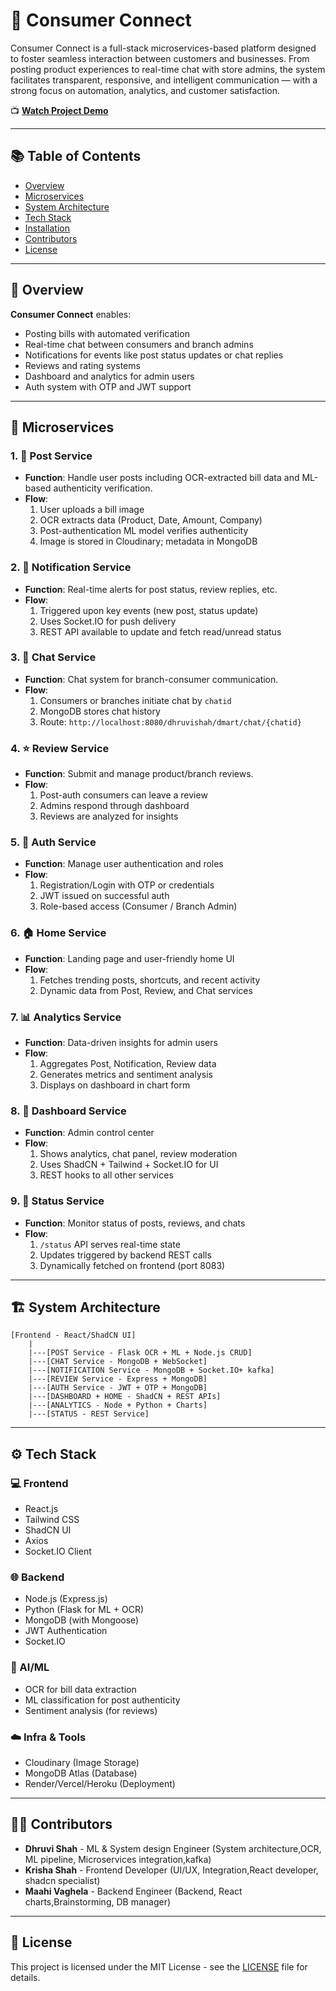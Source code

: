 # 🧩 Consumer Connect

Consumer Connect is a full-stack microservices-based platform designed to foster seamless interaction between customers and businesses. From posting product experiences to real-time chat with store admins, the system facilitates transparent, responsive, and intelligent communication — with a strong focus on automation, analytics, and customer satisfaction.

📺 **[Watch Project Demo](https://youtu.be/hRIUQjpOPrM?si=QETUoRmZjVr6T-E2)**

---

## 📚 Table of Contents

- [Overview](#overview)
- [Microservices](#microservices)
- [System Architecture](#system-architecture)
- [Tech Stack](#tech-stack)
- [Installation](#installation)
- [Contributors](#contributors)
- [License](#license)

---

## 📌 Overview

**Consumer Connect** enables:
- Posting bills with automated verification
- Real-time chat between consumers and branch admins
- Notifications for events like post status updates or chat replies
- Reviews and rating systems
- Dashboard and analytics for admin users
- Auth system with OTP and JWT support

---

## 🧱 Microservices

### 1. 📝 Post Service
- **Function**: Handle user posts including OCR-extracted bill data and ML-based authenticity verification.
- **Flow**:
  1. User uploads a bill image
  2. OCR extracts data (Product, Date, Amount, Company)
  3. Post-authentication ML model verifies authenticity
  4. Image is stored in Cloudinary; metadata in MongoDB

### 2. 🔔 Notification Service
- **Function**: Real-time alerts for post status, review replies, etc.
- **Flow**:
  1. Triggered upon key events (new post, status update)
  2. Uses Socket.IO for push delivery
  3. REST API available to update and fetch read/unread status

### 3. 💬 Chat Service
- **Function**: Chat system for branch-consumer communication.
- **Flow**:
  1. Consumers or branches initiate chat by `chatid`
  2. MongoDB stores chat history
  3. Route: `http://localhost:8080/dhruvishah/dmart/chat/{chatid}`

### 4. ⭐ Review Service
- **Function**: Submit and manage product/branch reviews.
- **Flow**:
  1. Post-auth consumers can leave a review
  2. Admins respond through dashboard
  3. Reviews are analyzed for insights

### 5. 🔐 Auth Service
- **Function**: Manage user authentication and roles
- **Flow**:
  1. Registration/Login with OTP or credentials
  2. JWT issued on successful auth
  3. Role-based access (Consumer / Branch Admin)

### 6. 🏠 Home Service
- **Function**: Landing page and user-friendly home UI
- **Flow**:
  1. Fetches trending posts, shortcuts, and recent activity
  2. Dynamic data from Post, Review, and Chat services

### 7. 📊 Analytics Service
- **Function**: Data-driven insights for admin users
- **Flow**:
  1. Aggregates Post, Notification, Review data
  2. Generates metrics and sentiment analysis
  3. Displays on dashboard in chart form

### 8. 🧮 Dashboard Service
- **Function**: Admin control center
- **Flow**:
  1. Shows analytics, chat panel, review moderation
  2. Uses ShadCN + Tailwind + Socket.IO for UI
  3. REST hooks to all other services

### 9. 📌 Status Service
- **Function**: Monitor status of posts, reviews, and chats
- **Flow**:
  1. `/status` API serves real-time state
  2. Updates triggered by backend REST calls
  3. Dynamically fetched on frontend (port 8083)

---

## 🏗 System Architecture

```
[Frontend - React/ShadCN UI]
    |
    |---[POST Service - Flask OCR + ML + Node.js CRUD]
    |---[CHAT Service - MongoDB + WebSocket]
    |---[NOTIFICATION Service - MongoDB + Socket.IO+ kafka]
    |---[REVIEW Service - Express + MongoDB]
    |---[AUTH Service - JWT + OTP + MongoDB]
    |---[DASHBOARD + HOME - ShadCN + REST APIs]
    |---[ANALYTICS - Node + Python + Charts]
    |---[STATUS - REST Service]
```

---

## ⚙️ Tech Stack

### 💻 Frontend
- React.js
- Tailwind CSS
- ShadCN UI
- Axios
- Socket.IO Client

### 🌐 Backend
- Node.js (Express.js)
- Python (Flask for ML + OCR)
- MongoDB (with Mongoose)
- JWT Authentication
- Socket.IO

### 🧠 AI/ML
- OCR for bill data extraction
- ML classification for post authenticity
- Sentiment analysis (for reviews)

### ☁️ Infra & Tools
- Cloudinary (Image Storage)
- MongoDB Atlas (Database)
- Render/Vercel/Heroku (Deployment)

---

## 👨‍💻 Contributors

- **Dhruvi Shah** - ML & System design Engineer (System architecture,OCR, ML pipeline, Microservices integration,kafka)
- **Krisha Shah** - Frontend Developer (UI/UX, Integration,React developer, shadcn specialist)
- **Maahi Vaghela** - Backend Engineer (Backend, React charts,Brainstorming, DB manager)

---

## 📜 License

This project is licensed under the MIT License - see the [LICENSE](LICENSE) file for details.